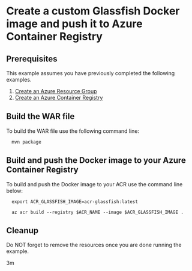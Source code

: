 
# Create a custom Glassfish Docker image and push it to Azure Container Registry

## Prerequisites

This example assumes you have previously completed the following examples.

1. [Create an Azure Resource Group](../../group/create/)
1. [Create an Azure Container Registry](../create/)

## Build the WAR file

To build the WAR file use the following command line:

```shell
  mvn package
```

## Build and push the Docker image to your Azure Container Registry

To build and push the Docker image to your ACR use the command line below:

```shell
  export ACR_GLASSFISH_IMAGE=acr-glassfish:latest

  az acr build --registry $ACR_NAME --image $ACR_GLASSFISH_IMAGE .
```

## Cleanup

Do NOT forget to remove the resources once you are done running the example.

3m
